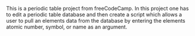 This is a periodic table project from freeCodeCamp. In this project one has to edit a periodic table database and then create a script which allows a user to pull an elements data from the database by entering the elements atomic number, symbol, or name as an argument.
